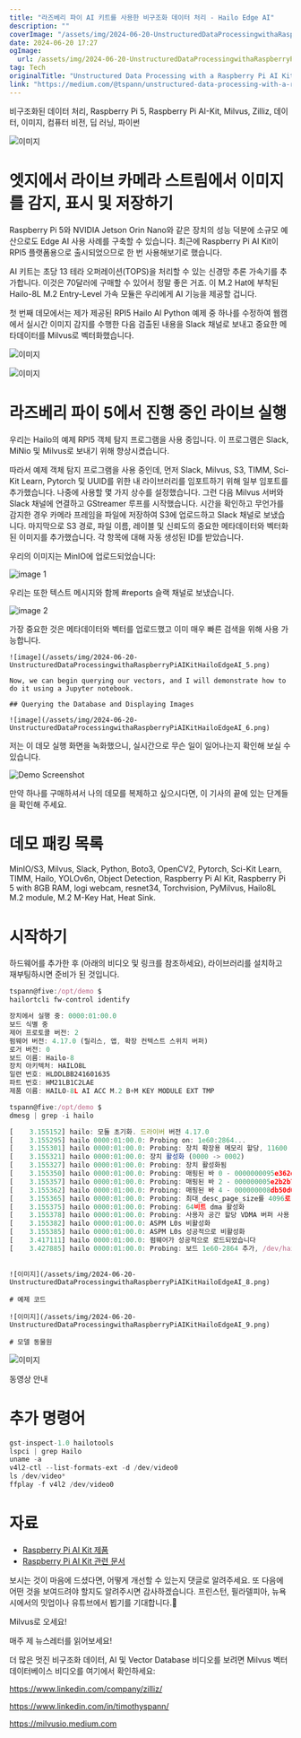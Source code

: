 ```yaml
---
title: "라즈베리 파이 AI 키트를 사용한 비구조화 데이터 처리 - Hailo Edge AI"
description: ""
coverImage: "/assets/img/2024-06-20-UnstructuredDataProcessingwithaRaspberryPiAIKitHailoEdgeAI_0.png"
date: 2024-06-20 17:27
ogImage: 
  url: /assets/img/2024-06-20-UnstructuredDataProcessingwithaRaspberryPiAIKitHailoEdgeAI_0.png
tag: Tech
originalTitle: "Unstructured Data Processing with a Raspberry Pi AI Kit — Hailo Edge AI"
link: "https://medium.com/@tspann/unstructured-data-processing-with-a-raspberry-pi-ai-kit-c959dd7fff47"
---
```



비구조화된 데이터 처리, Raspberry Pi 5, Raspberry Pi AI-Kit, Milvus, Zilliz, 데이터, 이미지, 컴퓨터 비전, 딥 러닝, 파이썬

![이미지](/assets/img/2024-06-20-UnstructuredDataProcessingwithaRaspberryPiAIKitHailoEdgeAI_0.png)

# 엣지에서 라이브 카메라 스트림에서 이미지를 감지, 표시 및 저장하기

Raspberry Pi 5와 NVIDIA Jetson Orin Nano와 같은 장치의 성능 덕분에 소규모 예산으로도 Edge AI 사용 사례를 구축할 수 있습니다. 최근에 Raspberry Pi AI Kit이 RPI5 플랫폼용으로 출시되었으므로 한 번 사용해보기로 했습니다.

<div class="content-ad"></div>

AI 키트는 초당 13 테라 오퍼레이션(TOPS)을 처리할 수 있는 신경망 추론 가속기를 추가합니다. 이것은 70달러에 구매할 수 있어서 정말 좋은 거죠. 이 M.2 Hat에 부착된 Hailo-8L M.2 Entry-Level 가속 모듈은 우리에게 AI 기능을 제공할 겁니다.

첫 번째 데모에서는 제가 제공된 RPI5 Hailo AI Python 예제 중 하나를 수정하여 웹캠에서 실시간 이미지 감지를 수행한 다음 검출된 내용을 Slack 채널로 보내고 중요한 메타데이터를 Milvus로 벡터화했습니다.

![이미지](/assets/img/2024-06-20-UnstructuredDataProcessingwithaRaspberryPiAIKitHailoEdgeAI_1.png)

![이미지](/assets/img/2024-06-20-UnstructuredDataProcessingwithaRaspberryPiAIKitHailoEdgeAI_2.png)

<div class="content-ad"></div>

# 라즈베리 파이 5에서 진행 중인 라이브 실행

우리는 Hailo의 예제 RPI5 객체 탐지 프로그램을 사용 중입니다. 이 프로그램은 Slack, MiNio 및 Milvus로 보내기 위해 향상시켰습니다.

따라서 예제 객체 탐지 프로그램을 사용 중인데, 먼저 Slack, Milvus, S3, TIMM, Sci-Kit Learn, Pytorch 및 UUID를 위한 내 라이브러리를 임포트하기 위해 일부 임포트를 추가했습니다. 나중에 사용할 몇 가지 상수를 설정했습니다. 그런 다음 Milvus 서버와 Slack 채널에 연결하고 GStreamer 루프를 시작했습니다. 시간을 확인하고 무언가를 감지한 경우 카메라 프레임을 파일에 저장하여 S3에 업로드하고 Slack 채널로 보냈습니다. 마지막으로 S3 경로, 파일 이름, 레이블 및 신뢰도의 중요한 메타데이터와 벡터화된 이미지를 추가했습니다. 각 항목에 대해 자동 생성된 ID를 받았습니다.

우리의 이미지는 MinIO에 업로드되었습니다:

<div class="content-ad"></div>

![image 1](/assets/img/2024-06-20-UnstructuredDataProcessingwithaRaspberryPiAIKitHailoEdgeAI_3.png)

우리는 또한 텍스트 메시지와 함께 #reports 슬랙 채널로 보냈습니다.

![image 2](/assets/img/2024-06-20-UnstructuredDataProcessingwithaRaspberryPiAIKitHailoEdgeAI_4.png)

가장 중요한 것은 메타데이터와 벡터를 업로드했고 이미 매우 빠른 검색을 위해 사용 가능합니다.

<div class="content-ad"></div>

```
![image](/assets/img/2024-06-20-UnstructuredDataProcessingwithaRaspberryPiAIKitHailoEdgeAI_5.png)

Now, we can begin querying our vectors, and I will demonstrate how to do it using a Jupyter notebook.

## Querying the Database and Displaying Images

![image](/assets/img/2024-06-20-UnstructuredDataProcessingwithaRaspberryPiAIKitHailoEdgeAI_6.png)
```

<div class="content-ad"></div>

저는 이 데모 실행 화면을 녹화했으니, 실시간으로 무슨 일이 일어나는지 확인해 보실 수 있습니다.

![Demo Screenshot](/assets/img/2024-06-20-UnstructuredDataProcessingwithaRaspberryPiAIKitHailoEdgeAI_7.png)

만약 하나를 구매하셔서 나의 데모를 복제하고 싶으시다면, 이 기사의 끝에 있는 단계들을 확인해 주세요.

# 데모 패킹 목록

<div class="content-ad"></div>

MinIO/S3, Milvus, Slack, Python, Boto3, OpenCV2, Pytorch, Sci-Kit Learn, TIMM, Hailo, YOLOv6n, Object Detection, Raspberry Pi AI Kit, Raspberry Pi 5 with 8GB RAM, logi webcam, resnet34, Torchvision, PyMilvus, Hailo8L M.2 module, M.2 M-Key Hat, Heat Sink.

# 시작하기

하드웨어를 추가한 후 (아래의 비디오 및 링크를 참조하세요), 라이브러리를 설치하고 재부팅하시면 준비가 된 것입니다.

```js
tspann@five:/opt/demo $ 
hailortcli fw-control identify

장치에서 실행 중: 0000:01:00.0
보드 식별 중
제어 프로토콜 버전: 2
펌웨어 버전: 4.17.0 (릴리스, 앱, 확장 컨텍스트 스위치 버퍼)
로거 버전: 0
보드 이름: Hailo-8
장치 아키텍처: HAILO8L
일련 번호: HLDDLBB241601635
파트 번호: HM21LB1C2LAE
제품 이름: HAILO-8L AI ACC M.2 B+M KEY MODULE EXT TMP

tspann@five:/opt/demo $ 
dmesg | grep -i hailo

[    3.155152] hailo: 모듈 초기화. 드라이버 버전 4.17.0
[    3.155295] hailo 0000:01:00.0: Probing on: 1e60:2864...
[    3.155301] hailo 0000:01:00.0: Probing: 장치 확장용 메모리 할당, 11600
[    3.155321] hailo 0000:01:00.0: 장치 활성화 (0000 -> 0002)
[    3.155327] hailo 0000:01:00.0: Probing: 장치 활성화됨
[    3.155350] hailo 0000:01:00.0: Probing: 매핑된 바 0 - 0000000095e362ea 16384
[    3.155357] hailo 0000:01:00.0: Probing: 매핑된 바 2 - 000000005e2b2b7e 4096
[    3.155362] hailo 0000:01:00.0: Probing: 매핑된 바 4 - 000000008db50d03 16384
[    3.155365] hailo 0000:01:00.0: Probing: 최대_desc_page_size를 4096로 강제 설정 (권장값은 16384)
[    3.155375] hailo 0000:01:00.0: Probing: 64비트 dma 활성화
[    3.155378] hailo 0000:01:00.0: Probing: 사용자 공간 할당 VDMA 버퍼 사용
[    3.155382] hailo 0000:01:00.0: ASPM L0s 비활성화
[    3.155385] hailo 0000:01:00.0: ASPM L0s 성공적으로 비활성화
[    3.417111] hailo 0000:01:00.0: 펌웨어가 성공적으로 로드되었습니다
[    3.427885] hailo 0000:01:00.0: Probing: 보드 1e60-2864 추가, /dev/hailo0
```

<div class="content-ad"></div>

```

![이미지](/assets/img/2024-06-20-UnstructuredDataProcessingwithaRaspberryPiAIKitHailoEdgeAI_8.png)

# 예제 코드

![이미지](/assets/img/2024-06-20-UnstructuredDataProcessingwithaRaspberryPiAIKitHailoEdgeAI_9.png)

# 모델 동물원
```

<div class="content-ad"></div>

![이미지](/assets/img/2024-06-20-UnstructuredDataProcessingwithaRaspberryPiAIKitHailoEdgeAI_10.png)

동영상 안내

# 추가 명령어

```js
gst-inspect-1.0 hailotools
lspci | grep Hailo
uname -a
v4l2-ctl --list-formats-ext -d /dev/video0
ls /dev/video*
ffplay -f v4l2 /dev/video0
```

<div class="content-ad"></div>

# 자료

- [Raspberry Pi AI Kit 제품](https://www.raspberrypi.com/products/ai-kit/)
- [Raspberry Pi AI Kit 관련 문서](https://www.raspberrypi.com/documentation/accessories/ai-kit.html)

보시는 것이 마음에 드셨다면, 어떻게 개선할 수 있는지 댓글로 알려주세요. 또 다음에 어떤 것을 보여드려야 할지도 알려주시면 감사하겠습니다. 프린스턴, 필라델피아, 뉴욕시에서의 밋업이나 유튜브에서 뵙기를 기대합니다.👋

<div class="content-ad"></div>

Milvus로 오세요!

매주 제 뉴스레터를 읽어보세요!

더 많은 멋진 비구조화 데이터, AI 및 Vector Database 비디오를 보려면 Milvus 벡터 데이터베이스 비디오를 여기에서 확인하세요:

https://www.linkedin.com/company/zilliz/

<div class="content-ad"></div>

https://www.linkedin.com/in/timothyspann/

https://milvusio.medium.com
